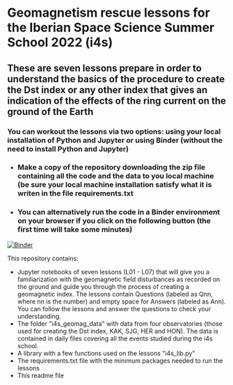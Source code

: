 # Geomagnetism rescue lessons for the Iberian Space Science Summer School 2022 (i4s) 
## These are seven lessons prepare in order to understand the basics of the procedure to create the Dst index or any other index that gives an indication of the effects of the ring current on the ground of the Earth

### You can workout the lessons via two options: using your local installation of Python and Jupyter or using Binder (without the need to install Python and Jupyter)
- ### Make a copy of the repository downloading the zip file containing all the code and the data to you local machine (be sure your local machine installation satisfy what it is writen in the file requirements.txt
- ### You can alternatively run the code in a Binder environment on your browser if you click on the following button (the first time will take some minutes)
[![Binder](https://mybinder.org/badge_logo.svg)](https://mybinder.org/v2/gh/ant-guerrero/i4s_geomag_2023/HEAD)


This repository contains:
- Jupyter notebooks of seven lessons (L01 - L07) that will give you a familiarization with the geomagnetic field disturbances as recorded on the ground and guide you through the process of creating a geomagnetic index. The lessons contain Questions (labeled as Qnn, where nn is the number) and empty space for Answers (labeled as Ann). You can follow the lessons and answer the questions to check your understanding.
- The folder "i4s_geomag_data" with data from four observatories (those used for creating the Dst index, KAK, SJG, HER and HON). The data is contained in daily files covering all the events studied during the i4s school.
- A library with a few functions used on the lessons "i4s_lib.py"
- The requirements.txt file with the minimum packages needed to run the lessons
- This readme file